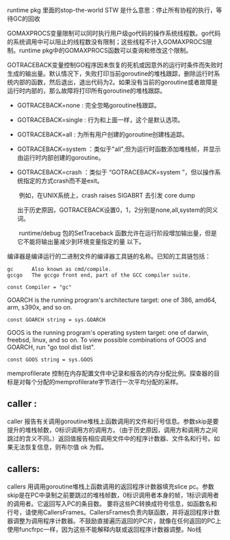 runtime pkg 里面的stop-the-world STW 是什么意思：停止所有协程的执行，等待GC的回收

GOMAXPROCS变量限制可以同时执行用户级go代码的操作系统线程数。go代码的系统调用中可以阻止的线程数没有限制；这些线程不计入GOMAXPROCS限制。runtime pkg中的GOMAXPROCS函数可以查询和修改这个限制。

GOTRACEBACK变量控制GO程序因未恢复的死机或因意外的运行时条件而失败时生成的输出量。默认情况下，失败打印当前goroutine的堆栈跟踪，删除运行时系统内部的函数，然后退出，退出代码为2。如果没有当前的goroutine或者故障是运行时内部的，那么故障将打印所有goroutine的堆栈跟踪。

- GOTRACEBACK=none : 完全忽略goroutine栈跟踪。

- GOTRACEBACK=single : 行为和上面一样，这个是默认选项。

- GOTRACEBACK=all : 为所有用户创建的goroutine创建栈追踪。

- GOTRACEBACK=system ：类似于"all",但为运行时函数添加堆栈帧，并显示由运行时内部创建的goroutine。

- GOTRACEBACK=crash ：类似于 “GOTRACEBACK=system ”，但以操作系统指定的方式crash而不是exit。

  ​	例如，在UNIX系统上，crash raises SIGABRT 去引发 core dump

  ​	出于历史原因，GOTRACEBACK设置0，1，2分别是none,all,system的同义词。

  ​	runtime/debug 包的SetTraceback 函数允许在运行阶段增加输出量，但是它不能将输出量减少到环境变量指定的量	以下。

编译器是编译运行的二进制文件的编译器工具链的名称。已知的工具链包括：

```
gc      Also known as cmd/compile.
gccgo   The gccgo front end, part of the GCC compiler suite.

const Compiler = "gc"
```

GOARCH is the running program's architecture target: one of 386, amd64, arm, s390x, and so on.

```
const GOARCH string = sys.GOARCH
```

GOOS is the running program's operating system target: one of darwin, freebsd, linux, and so on. To view possible combinations of GOOS and GOARCH, run "go tool dist list".

```
const GOOS string = sys.GOOS
```

memprofilerate 控制在内存配置文件中记录和报告的内存分配比例。探查器的目标是对每个分配的memprofilerate字节进行一次平均分配的采样。

## caller : 

caller 报告有关调用goroutine堆栈上函数调用的文件和行号信息。参数skip是要提升的堆栈帧数，0标识调用方的调用方。（由于历史原因，调用方和调用方之间跳过的含义不同。）返回值报告相应调用文件中的程序计数器、文件名和行号。如果无法恢复信息，则布尔值 ok 为假。

## callers:

callers 用调用goroutine堆栈上函数调用的返回程序计数器填充slice pc。参数skip是在PC中录制之前要跳过的堆栈帧数，0标识调用者本身的帧，1标识调用者的调用者。它返回写入PC的条目数。
要将这些PC转换成符号信息，如函数名和行号，请使用CallersFrames。CallersFrames负责内联函数，并将返回程序计数器调整为调用程序计数器。不鼓励直接遍历返回的PC片，就像在任何返回的PC上使用funcfrpc一样，因为这些不能解释内联或返回程序计数器调整。No线